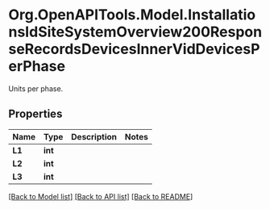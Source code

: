 # Org.OpenAPITools.Model.InstallationsIdSiteSystemOverview200ResponseRecordsDevicesInnerVidDevicesPerPhase
Units per phase.

## Properties

Name | Type | Description | Notes
------------ | ------------- | ------------- | -------------
**L1** | **int** |  | 
**L2** | **int** |  | 
**L3** | **int** |  | 

[[Back to Model list]](../../README.md#documentation-for-models) [[Back to API list]](../../README.md#documentation-for-api-endpoints) [[Back to README]](../../README.md)

